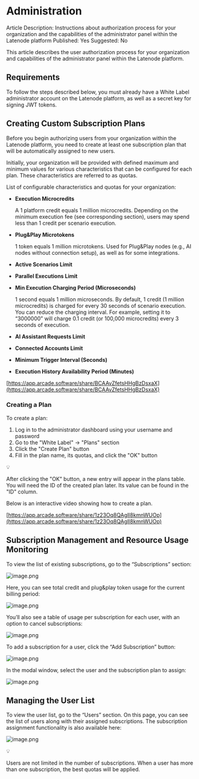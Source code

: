 # Administration

Article Description: Instructions about authorization process for your organization and the capabilities of the administrator panel within the Latenode platform
Published: Yes
Suggested: No

This article describes the user authorization process for your organization and capabilities of the administrator panel within the Latenode platform.

## Requirements

To follow the steps described below, you must already have a White Label administrator account on the Latenode platform, as well as a secret key for signing JWT tokens.

## Creating Custom Subscription Plans

Before you begin authorizing users from your organization within the Latenode platform, you need to create at least one subscription plan that will be automatically assigned to new users.

Initially, your organization will be provided with defined maximum and minimum values for various characteristics that can be configured for each plan. These characteristics are referred to as quotas.

List of configurable characteristics and quotas for your organization:

- **Execution Microcredits**
    
    A 1 platform credit equals 1 million microcredits. Depending on the minimum execution fee (see corresponding section), users may spend less than 1 credit per scenario execution.
    
- **Plug&Play Microtokens**
    
    1 token equals 1 million microtokens. Used for Plug&Play nodes (e.g., AI nodes without connection setup), as well as for some integrations.
    
- **Active Scenarios Limit**
- **Parallel Executions Limit**
- **Min Execution Charging Period (Microseconds)**
    
    1 second equals 1 million microseconds. By default, 1 credit (1 million microcredits) is charged for every 30 seconds of scenario execution. You can reduce the charging interval. For example, setting it to “3000000” will charge 0.1 credit (or 100,000 microcredits) every 3 seconds of execution.
    
- **AI Assistant Requests Limit**
- **Connected Accounts Limit**
- **Minimum Trigger Interval (Seconds)**
- **Execution History Availability Period (Minutes)**

[https://app.arcade.software/share/BCAAvZfetsHHgBzDsxaX](https://app.arcade.software/share/BCAAvZfetsHHgBzDsxaX)

### Creating a Plan

To create a plan:

1. Log in to the administrator dashboard using your username and password
2. Go to the "White Label" → "Plans" section
3. Click the "Create Plan" button
4. Fill in the plan name, its quotas, and click the "OK" button

<aside>
💡

After clicking the "OK" button, a new entry will appear in the plans table. You will need the ID of the created plan later. Its value can be found in the "ID" column.

</aside>

Below is an interactive video showing how to create a plan.

[https://app.arcade.software/share/1z23Oq8QAglI8kmnWUOp](https://app.arcade.software/share/1z23Oq8QAglI8kmnWUOp)

## Subscription Management and Resource Usage Monitoring

To view the list of existing subscriptions, go to the “Subscriptions” section:

![image.png](Administration%201eb57d45a06780a89975e7b31bfe0312/image.png)

Here, you can see total credit and plug&play token usage for the current billing period:

![image.png](Administration%201eb57d45a06780a89975e7b31bfe0312/image%201.png)

You’ll also see a table of usage per subscription for each user, with an option to cancel subscriptions:

![image.png](Administration%201eb57d45a06780a89975e7b31bfe0312/image%202.png)

To add a subscription for a user, click the “Add Subscription” button:

![image.png](Administration%201eb57d45a06780a89975e7b31bfe0312/image%203.png)

In the modal window, select the user and the subscription plan to assign:

![image.png](Administration%201eb57d45a06780a89975e7b31bfe0312/image%204.png)

## Managing the User List

To view the user list, go to the “Users” section. On this page, you can see the list of users along with their assigned subscriptions. The subscription assignment functionality is also available here:

![image.png](Administration%201eb57d45a06780a89975e7b31bfe0312/image%205.png)

<aside>
💡

Users are not limited in the number of subscriptions. When a user has more than one subscription, the best quotas will be applied.

</aside>